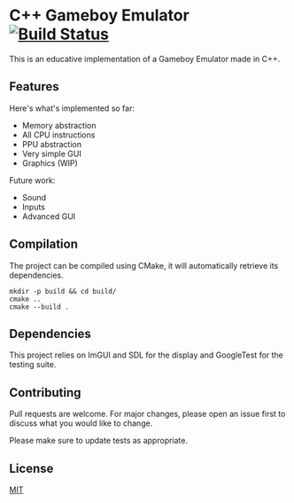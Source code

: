 # C++ Gameboy Emulator [![Build Status](https://app.travis-ci.com/arthurgiroux/gbemulator.svg?branch=master)](https://app.travis-ci.com/arthurgiroux/gbemulator)

This is an educative implementation of a Gameboy Emulator made in C++.

## Features

Here's what's implemented so far:

* Memory abstraction
* All CPU instructions
* PPU abstraction
* Very simple GUI
* Graphics (WIP)

Future work:

* Sound
* Inputs
* Advanced GUI

## Compilation

The project can be compiled using CMake, it will automatically retrieve its dependencies.

```
mkdir -p build && cd build/
cmake ..
cmake --build .
```

## Dependencies

This project relies on ImGUI and SDL for the display and GoogleTest for the testing suite.

## Contributing

Pull requests are welcome. For major changes, please open an issue first to discuss what you would like to change.

Please make sure to update tests as appropriate.

## License

[MIT](https://choosealicense.com/licenses/mit/)